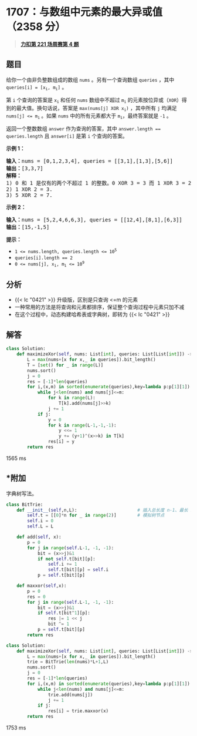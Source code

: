# 1707：与数组中元素的最大异或值（2358 分）


> <u>**[力扣第 221 场周赛第 4 题](https://leetcode.cn/problems/maximum-xor-with-an-element-from-array/)**</u>

## 题目

<p>给你一个由非负整数组成的数组 <code>nums</code> 。另有一个查询数组 <code>queries</code> ，其中 <code>queries[i] = [x<sub>i</sub>, m<sub>i</sub>]</code> 。</p>

<p>第 <code>i</code> 个查询的答案是 <code>x<sub>i</sub></code> 和任何 <code>nums</code> 数组中不超过 <code>m<sub>i</sub></code> 的元素按位异或（<code>XOR</code>）得到的最大值。换句话说，答案是 <code>max(nums[j] XOR x<sub>i</sub>)</code> ，其中所有 <code>j</code> 均满足 <code>nums[j] &lt;= m<sub>i</sub></code> 。如果 <code>nums</code> 中的所有元素都大于 <code>m<sub>i</sub></code>，最终答案就是 <code>-1</code> 。</p>

<p>返回一个整数数组<em> </em><code>answer</code><em> </em>作为查询的答案，其中<em> </em><code>answer.length == queries.length</code><em> </em>且<em> </em><code>answer[i]</code><em> </em>是第<em> </em><code>i</code><em> </em>个查询的答案。</p>



<p><strong>示例 1：</strong></p>

<pre><strong>输入：</strong>nums = [0,1,2,3,4], queries = [[3,1],[1,3],[5,6]]
<strong>输出：</strong>[3,3,7]
<strong>解释：</strong>
1) 0 和 1 是仅有的两个不超过 1 的整数。0 XOR 3 = 3 而 1 XOR 3 = 2 。二者中的更大值是 3 。
2) 1 XOR 2 = 3.
3) 5 XOR 2 = 7.
</pre>

<p><strong>示例 2：</strong></p>

<pre><strong>输入：</strong>nums = [5,2,4,6,6,3], queries = [[12,4],[8,1],[6,3]]
<strong>输出：</strong>[15,-1,5]
</pre>



<p><strong>提示：</strong></p>

<ul>
<li><code>1 &lt;= nums.length, queries.length &lt;= 10<sup>5</sup></code></li>
<li><code>queries[i].length == 2</code></li>
<li><code>0 &lt;= nums[j], x<sub>i</sub>, m<sub>i</sub> &lt;= 10<sup>9</sup></code></li>
</ul>


## 分析

-  {{< lc "0421" >}} 升级版，区别是只查询 <=m 的元素
- 一种常用的方法是将查询和元素都排序，保证整个查询过程中元素只加不减
- 在这个过程中，动态构建哈希表或字典树，即转为 {{< lc "0421" >}} 

## 解答

```python
class Solution:
    def maximizeXor(self, nums: List[int], queries: List[List[int]]) -> List[int]:
        L = max(nums+[x for x,_ in queries]).bit_length()
        T = [set() for _ in range(L)]
        nums.sort()
        j = 0
        res = [-1]*len(queries)
        for i,(x,m) in sorted(enumerate(queries),key=lambda p:p[1][1]):
            while j<len(nums) and nums[j]<=m:
                for k in range(L):
                    T[k].add(nums[j]>>k)
                j += 1
            if j:
                y = 0
                for k in range(L-1,-1,-1):
                    y <<= 1
                    y += (y+1)^(x>>k) in T[k]
                res[i] = y
        return res
```
1565 ms

## *附加

字典树写法。

```python
class BitTrie:
    def __init__(self,n,L):                       # 插入总长度 n-1、最长 L 的二进制串
        self.t = [[0]*n for _ in range(2)]        # 模拟树节点
        self.i = 0
        self.L = L

    def add(self, x):
        p = 0
        for j in range(self.L-1, -1, -1):
            bit = (x>>j)&1
            if not self.t[bit][p]:
                self.i += 1
                self.t[bit][p] = self.i  
            p = self.t[bit][p]

    def maxxor(self,x):
        p = 0
        res = 0
        for j in range(self.L-1, -1, -1):
            bit = (x>>j)&1
            if self.t[bit^1][p]:
                res |= 1 << j
                bit ^= 1
            p = self.t[bit][p]
        return res

class Solution:
    def maximizeXor(self, nums: List[int], queries: List[List[int]]) -> List[int]:
        L = max(nums+[x for x,_ in queries]).bit_length()
        trie = BitTrie(len(nums)*L+1,L)
        nums.sort()
        j = 0
        res = [-1]*len(queries)
        for i,(x,m) in sorted(enumerate(queries),key=lambda p:p[1][1]):
            while j<len(nums) and nums[j]<=m:
                trie.add(nums[j])
                j += 1
            if j:
                res[i] = trie.maxxor(x)
        return res
```
1753 ms


